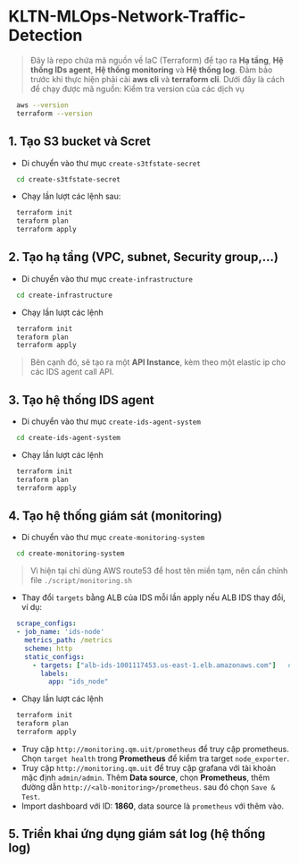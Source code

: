 # KLTN-MLOps-Network-Traffic-Detection
> Đây là repo chứa mã nguồn về IaC (Terraform) để tạo ra **Hạ tầng**, **Hệ thống IDs agent**, **Hệ thống monitoring** và **Hệ thống log**. Đảm bảo trước khi thực hiện phải cài **aws cli** và **terraform cli**. Dưới đây là cách để chạy được mã nguồn:
Kiểm tra version của các dịch vụ
``` bash
  aws --version
  terraform --version
```
## 1. Tạo S3 bucket và Scret
- Di chuyển vào thư mục `create-s3tfstate-secret`
``` bash
  cd create-s3tfstate-secret
```
- Chạy lần lượt các lệnh sau:
``` bash
  terraform init
  teraform plan
  terraform apply
```

## 2. Tạo hạ tầng (VPC, subnet, Security group,...)
- Di chuyển vào thư mục `create-infrastructure`
``` bash
  cd create-infrastructure
```
- Chạy lần lượt các lệnh
``` bash
  terraform init
  teraform plan
  terraform apply
```
> Bên cạnh đó, sẽ tạo ra một **API Instance**, kèm theo một elastic ip cho các IDS agent call API.

## 3. Tạo hệ thống IDS agent
- Di chuyển vào thư mục `create-ids-agent-system`
``` bash
  cd create-ids-agent-system
```
- Chạy lần lượt các lệnh
``` bash
  terraform init
  teraform plan
  terraform apply
```

## 4. Tạo hệ thống giám sát (monitoring)
- Di chuyển vào thư mục `create-monitoring-system`
``` bash
  cd create-monitoring-system
```
> Vì hiện tại chỉ dùng AWS route53 để host tên miền tạm, nên cần chỉnh file `./script/monitoring.sh`
- Thay đổi `targets` bằng ALB của IDS mỗi lần apply nếu ALB IDS thay đổi, ví dụ:
``` yml
  scrape_configs:
  - job_name: 'ids-node'
    metrics_path: /metrics
    scheme: http
    static_configs: 
      - targets: ["alb-ids-1001117453.us-east-1.elb.amazonaws.com"]   # ALB IDS (HTTP 80 → 9100), thay đổi sau mỗi lần apply
        labels:
          app: "ids_node"
```
- Chạy lần lượt các lệnh
``` bash
  terraform init
  teraform plan
  terraform apply
```
- Truy cập `http://monitoring.qm.uit/prometheus` để truy cập prometheus. Chọn `target health` trong **Prometheus** để kiểm tra target `node_exporter`.
- Truy cập `http://monitoring.qm.uit` để truy cập grafana với tài khoản mặc định `admin/admin`. Thêm **Data source**, chọn **Prometheus**, thêm đường dẫn `http://<alb-monitoring>/prometheus`. sau đó chọn `Save & Test`.
- Import dashboard với ID: **1860**, data source là `prometheus` với thêm vào.

## 5. Triển khai ứng dụng giám sát log (hệ thống log)
